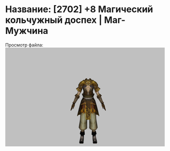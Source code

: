 # Название: [2702] +8 Магический кольчужный доспех | Маг-Мужчина

Просмотр файла:
![p040003.png](p040003.png)
